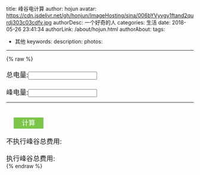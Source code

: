 title: 峰谷电计算
author: hojun
avatar: https://cdn.jsdelivr.net/gh/honjun/ImageHosting/sina/006bYVyvgy1ftand2qurdj303c03cdfv.jpg
authorDesc: 一个好奇的人
categories: 生活
date: 2018-05-26 23:41:34
authorLink: /about/hojun.html
authorAbout:
tags:
 - 其他
keywords:
description:
photos:
---
{% raw %}
<style>
  .field{
    width: 100%;
    margin: 20px 0 0 0;
    font-size: 18px;
  }
  .calc{
    height: 30px;
    width: 80px;
    text-align: center;
    margin: 40px 0 0 20px;
    background: #7bc549;
    border: none;
    color: #fff;
  }
  .fee{
    color: #ff763b;
    font-weight: 700;
  }
  .pv-fee{
    color: #7bc549;
    font-weight: 700;
  }
</style>
<div class="field">总电量:<input type="" name="total"></div>
<div class="field">峰电量:<input type="" name="peak"></div>
<hr>
<div class="field"><div class="calc">计算</div></div>
<div class="field">不执行峰谷总费用:<span class="fee"></span></div>
<div class="field">执行峰谷总费用:<span class="pv-fee"></span></div>
<script src="/js/jquery.min.js"></script>
<script>
  $(function(){
    $('body').on('click', '.calc', function() {
      var t_price = 0.538;
      var p_price = 0.568;
      var v_price = 0.288;
      var total = Number($("input[name='total']").val());
      var peak = Number($("input[name='peak']").val());
      var fee = (total * (1000 * t_price)) / 1000;
      var pv_fee = (Number(peak * (1000 * p_price)) + Number((total - peak) * (1000 * v_price)))/1000;
      $('.fee').html(fee);
      $('.pv-fee').html(pv_fee);
    })
  });
</script>
{% endraw %}